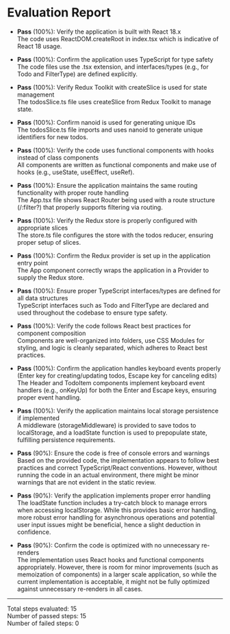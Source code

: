 # Evaluation Report

- **Pass** (100%): Verify the application is built with React 18.x  
  The code uses ReactDOM.createRoot in index.tsx which is indicative of React 18 usage.

- **Pass** (100%): Confirm the application uses TypeScript for type safety  
  The code files use the .tsx extension, and interfaces/types (e.g., for Todo and FilterType) are defined explicitly.

- **Pass** (100%): Verify Redux Toolkit with createSlice is used for state management  
  The todosSlice.ts file uses createSlice from Redux Toolkit to manage state.

- **Pass** (100%): Confirm nanoid is used for generating unique IDs  
  The todosSlice.ts file imports and uses nanoid to generate unique identifiers for new todos.

- **Pass** (100%): Verify the code uses functional components with hooks instead of class components  
  All components are written as functional components and make use of hooks (e.g., useState, useEffect, useRef).

- **Pass** (100%): Ensure the application maintains the same routing functionality with proper route handling  
  The App.tsx file shows React Router being used with a route structure (/:filter?) that properly supports filtering via routing.

- **Pass** (100%): Verify the Redux store is properly configured with appropriate slices  
  The store.ts file configures the store with the todos reducer, ensuring proper setup of slices.

- **Pass** (100%): Confirm the Redux provider is set up in the application entry point  
  The App component correctly wraps the application in a Provider to supply the Redux store.

- **Pass** (100%): Ensure proper TypeScript interfaces/types are defined for all data structures  
  TypeScript interfaces such as Todo and FilterType are declared and used throughout the codebase to ensure type safety.

- **Pass** (100%): Verify the code follows React best practices for component composition  
  Components are well-organized into folders, use CSS Modules for styling, and logic is cleanly separated, which adheres to React best practices.

- **Pass** (100%): Confirm the application handles keyboard events properly (Enter key for creating/updating todos, Escape key for canceling edits)  
  The Header and TodoItem components implement keyboard event handlers (e.g., onKeyUp) for both the Enter and Escape keys, ensuring proper event handling.

- **Pass** (100%): Verify the application maintains local storage persistence if implemented  
  A middleware (storageMiddleware) is provided to save todos to localStorage, and a loadState function is used to prepopulate state, fulfilling persistence requirements.

- **Pass** (90%): Ensure the code is free of console errors and warnings  
  Based on the provided code, the implementation appears to follow best practices and correct TypeScript/React conventions. However, without running the code in an actual environment, there might be minor warnings that are not evident in the static review.

- **Pass** (90%): Verify the application implements proper error handling  
  The loadState function includes a try-catch block to manage errors when accessing localStorage. While this provides basic error handling, more robust error handling for asynchronous operations and potential user input issues might be beneficial, hence a slight deduction in confidence.

- **Pass** (90%): Confirm the code is optimized with no unnecessary re-renders  
  The implementation uses React hooks and functional components appropriately. However, there is room for minor improvements (such as memoization of components) in a larger scale application, so while the current implementation is acceptable, it might not be fully optimized against unnecessary re-renders in all cases.

---

Total steps evaluated: 15  
Number of passed steps: 15  
Number of failed steps: 0